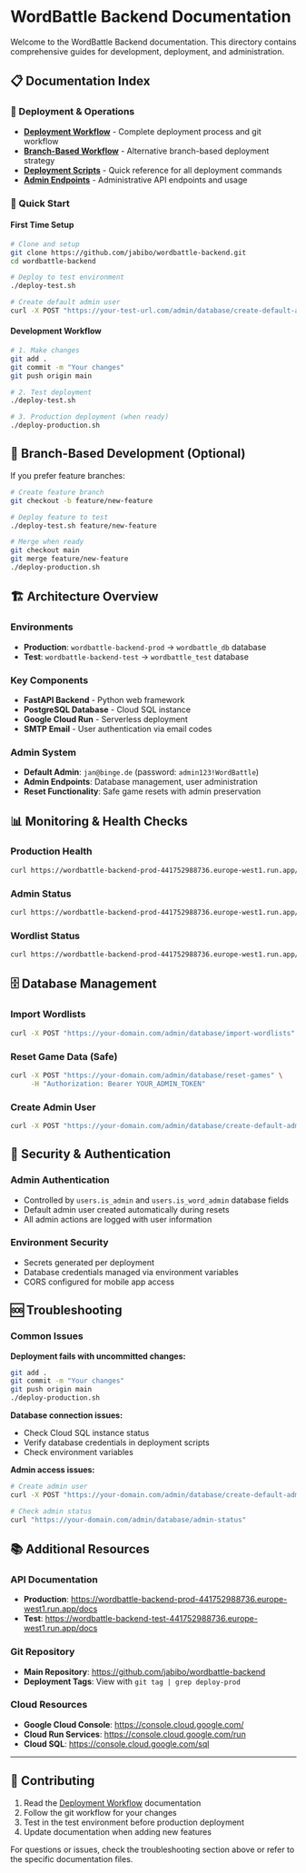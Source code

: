 # WordBattle Backend Documentation

Welcome to the WordBattle Backend documentation. This directory contains comprehensive guides for development, deployment, and administration.

## 📋 Documentation Index

### 🚀 Deployment & Operations
- **[Deployment Workflow](DEPLOYMENT_WORKFLOW.md)** - Complete deployment process and git workflow
- **[Branch-Based Workflow](BRANCH_WORKFLOW.md)** - Alternative branch-based deployment strategy
- **[Deployment Scripts](DEPLOYMENT_SCRIPTS.md)** - Quick reference for all deployment commands
- **[Admin Endpoints](ADMIN_ENDPOINTS.md)** - Administrative API endpoints and usage

### 🔧 Quick Start

#### First Time Setup
```bash
# Clone and setup
git clone https://github.com/jabibo/wordbattle-backend.git
cd wordbattle-backend

# Deploy to test environment
./deploy-test.sh

# Create default admin user
curl -X POST "https://your-test-url.com/admin/database/create-default-admin"
```

#### Development Workflow
```bash
# 1. Make changes
git add .
git commit -m "Your changes"
git push origin main

# 2. Test deployment
./deploy-test.sh

# 3. Production deployment (when ready)
./deploy-production.sh
```

## 🌿 Branch-Based Development (Optional)

If you prefer feature branches:

```bash
# Create feature branch
git checkout -b feature/new-feature

# Deploy feature to test
./deploy-test.sh feature/new-feature

# Merge when ready
git checkout main
git merge feature/new-feature
./deploy-production.sh
```

## 🏗️ Architecture Overview

### Environments
- **Production**: `wordbattle-backend-prod` → `wordbattle_db` database
- **Test**: `wordbattle-backend-test` → `wordbattle_test` database

### Key Components
- **FastAPI Backend** - Python web framework
- **PostgreSQL Database** - Cloud SQL instance
- **Google Cloud Run** - Serverless deployment
- **SMTP Email** - User authentication via email codes

### Admin System
- **Default Admin**: `jan@binge.de` (password: `admin123!WordBattle`)
- **Admin Endpoints**: Database management, user administration
- **Reset Functionality**: Safe game resets with admin preservation

## 📊 Monitoring & Health Checks

### Production Health
```bash
curl https://wordbattle-backend-prod-441752988736.europe-west1.run.app/health
```

### Admin Status
```bash
curl https://wordbattle-backend-prod-441752988736.europe-west1.run.app/admin/database/admin-status
```

### Wordlist Status
```bash
curl https://wordbattle-backend-prod-441752988736.europe-west1.run.app/admin/database/wordlist-status
```

## 🗄️ Database Management

### Import Wordlists
```bash
curl -X POST "https://your-domain.com/admin/database/import-wordlists"
```

### Reset Game Data (Safe)
```bash
curl -X POST "https://your-domain.com/admin/database/reset-games" \
     -H "Authorization: Bearer YOUR_ADMIN_TOKEN"
```

### Create Admin User
```bash
curl -X POST "https://your-domain.com/admin/database/create-default-admin"
```

## 🔐 Security & Authentication

### Admin Authentication
- Controlled by `users.is_admin` and `users.is_word_admin` database fields
- Default admin user created automatically during resets
- All admin actions are logged with user information

### Environment Security
- Secrets generated per deployment
- Database credentials managed via environment variables
- CORS configured for mobile app access

## 🆘 Troubleshooting

### Common Issues

**Deployment fails with uncommitted changes:**
```bash
git add .
git commit -m "Your changes"
git push origin main
./deploy-production.sh
```

**Database connection issues:**
- Check Cloud SQL instance status
- Verify database credentials in deployment scripts
- Check environment variables

**Admin access issues:**
```bash
# Create admin user
curl -X POST "https://your-domain.com/admin/database/create-default-admin"

# Check admin status  
curl "https://your-domain.com/admin/database/admin-status"
```

## 📚 Additional Resources

### API Documentation
- **Production**: https://wordbattle-backend-prod-441752988736.europe-west1.run.app/docs
- **Test**: https://wordbattle-backend-test-441752988736.europe-west1.run.app/docs

### Git Repository
- **Main Repository**: https://github.com/jabibo/wordbattle-backend
- **Deployment Tags**: View with `git tag | grep deploy-prod`

### Cloud Resources
- **Google Cloud Console**: https://console.cloud.google.com/
- **Cloud Run Services**: https://console.cloud.google.com/run
- **Cloud SQL**: https://console.cloud.google.com/sql

---

## 📝 Contributing

1. Read the [Deployment Workflow](DEPLOYMENT_WORKFLOW.md) documentation
2. Follow the git workflow for your changes
3. Test in the test environment before production deployment
4. Update documentation when adding new features

For questions or issues, check the troubleshooting section above or refer to the specific documentation files. 